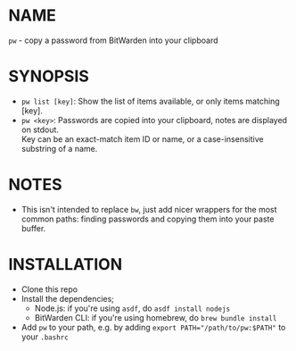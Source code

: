 # NAME

`pw` - copy a password from BitWarden into your clipboard

# SYNOPSIS

 - `pw list [key]`: Show the list of items available, or only items matching [key].
 - `pw <key>`: Passwords are copied into your clipboard, notes are displayed on stdout.<br/>Key can be an exact-match item ID or name, or a case-insensitive substring of a name.

# NOTES

 - This isn't intended to replace `bw`, just add nicer wrappers for the most common paths: finding passwords and copying them into your paste buffer.

# INSTALLATION

 - Clone this repo
 - Install the dependencies;
   - Node.js: if you're using `asdf`, do `asdf install nodejs`
   - BitWarden CLI: if you're using homebrew, do `brew bundle install`
 - Add `pw` to your path, e.g. by adding `export PATH="/path/to/pw:$PATH"` to your `.bashrc`
